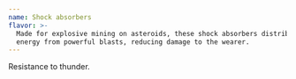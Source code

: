 ```yaml
---
name: Shock absorbers
flavor: >-
  Made for explosive mining on asteroids, these shock absorbers distribute
  energy from powerful blasts, reducing damage to the wearer.
---
```

Resistance to thunder.
